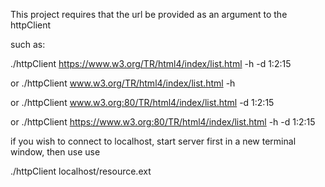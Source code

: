 This project requires that the url be provided as an argument to the httpClient

such as: 

./httpClient https://www.w3.org/TR/html4/index/list.html -h -d 1:2:15

or 
./httpClient www.w3.org/TR/html4/index/list.html -h

or
./httpClient www.w3.org:80/TR/html4/index/list.html -d 1:2:15

or 
./httpClient https://www.w3.org:80/TR/html4/index/list.html -h -d 1:2:15



if you wish to connect to localhost, start server first in a new terminal window, then use use 

./httpClient localhost/resource.ext